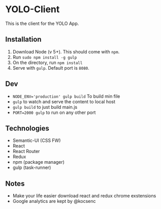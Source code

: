 # YOLO-Client
This is the client for the YOLO App.

## Installation 
1. Download Node (v 5+). This should come with `npm`.
1. Run `sudo npm install -g gulp`
1. On the directory, run `npm install`
1. Serve with `gulp`. Default port is `8080`.

## Dev
- `NODE_ENV='production' gulp build` To build min file
- `gulp` to watch and serve the content to local host
- `gulp build` to just build main.js
- `PORT=2000 gulp` to run on any other port

## Technologies
- Semantic-UI (CSS FW)
- React
- React Router
- Redux
- npm (package manager)
- gulp (task-runner)

## Notes
- Make your life easier download react and redux chrome exstensions
- Google analytics are kept by @kocsenc 

